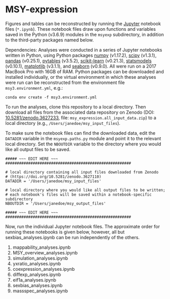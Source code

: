 # MSY-expression

Figures and tables can be reconstructed by running the [Jupyter](https://jupyter-notebook.readthedocs.io/en/stable/) notebook files (`*.ipynb`). These notebook files draw upon functions and variables saved in the Python (v3.6.9) modules in the `msyexp` subdirectory, in addition to the third-party packages named below.

Dependencies: Analyses were conducted in a series of Jupyter notebooks written in Python, using Python packages [numpy](https://numpy.org) (v1.17.2), [scipy](https://scipy.org) (v1.3.1), [pandas](http://pandas.pydata.org) (v0.25.1), [pytables](https://www.pytables.org) (v3.5.2), [scikit-learn](https://scikit-learn.org/stable/) (v0.21.3), [statsmodels](https://www.statsmodels.org/stable/index.html) (v0.10.1), [matplotlib](https://matplotlib.org) (v3.1.1), and [seaborn](https://seaborn.pydata.org) (v0.9.0). All were run on a 2017 MacBook Pro with 16GB of RAM. Python packages can be downloaded and installed individually, or the virtual environment in which these analyses were run can be reconstructed from the environment file `msy3.environment.yml`, e.g.:

    conda env create -f msy3.environment.yml

To run the analyses, clone this repository to a local directory. Then download all files from the associated data repository on Zenodo (DOI: [10.5281/zenodo.3627233](https://doi.org/10.5281/zenodo.3627233), file: `msy_expression.all_input_data.zip`) to a local directory (e.g., `/Users/janedoe/msy_input_files`). 

To make sure the notebook files can find the downloaded data, edit the `DATADIR` variable in the `msyexp.paths.py` module and point it to the relevant local directory. Set the `NBOUTDIR` variable to the directory where you would like all output files to be saved.

    ##### ~~~ EDIT HERE ~~~ #######################################################
    
    # local directory containing all input files downloaded from Zenodo
    # (https://doi.org/10.5281/zenodo.3627110)
    DATADIR = '/Users/janedoe/msy_input_files'
    
    # local directory where you would like all output files to be written;
    # each notebook's files will be saved within a notebook-specific subdirectory
    NBOUTDIR = '/Users/janedoe/msy_output_files'
    
    ##### ~~~ EDIT HERE ~~~ #######################################################
    
Now, run the individual Jupyter notebook files. The approximate order for running these notebooks is given below, however, all but sexbias_analyses.ipynb can be run independently of the others.

1. mappability_analyses.ipynb
2. MSY_overview_analyses.ipynb
3. simulation_analyses.ipynb
4. yxratio_analyses.ipynb
5. coexpression_analyses.ipynb
6. diffexp_analyses.ipynb
7. eif1a_analyses.ipynb
8. sexbias_analyses.ipynb
9. massspec_analyses.ipynb

